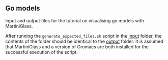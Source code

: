 ## Go models

Input and output files for the tutorial on visualising go models with MartiniGlass.

After running the `generate_expected_files.sh` script in the [input](input) folder, the contents of 
the folder should be identical to the [output](output) folder. It is assumed that MartiniGlass and 
a version of Gromacs are both installed for the successful execution of the script.



